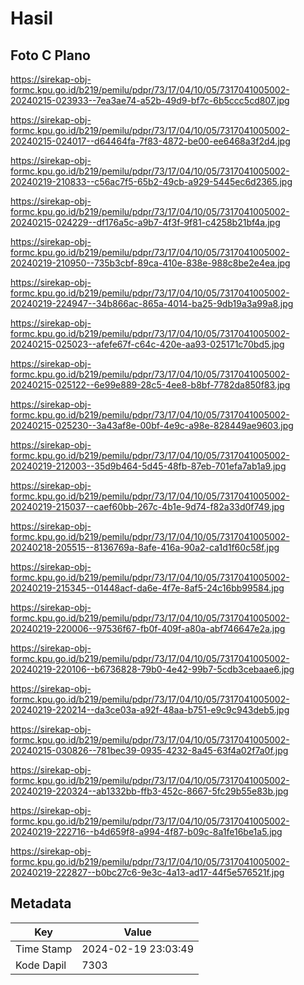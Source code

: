 # Hasil

## Foto C Plano

https://sirekap-obj-formc.kpu.go.id/b219/pemilu/pdpr/73/17/04/10/05/7317041005002-20240215-023933--7ea3ae74-a52b-49d9-bf7c-6b5ccc5cd807.jpg

https://sirekap-obj-formc.kpu.go.id/b219/pemilu/pdpr/73/17/04/10/05/7317041005002-20240215-024017--d64464fa-7f83-4872-be00-ee6468a3f2d4.jpg

https://sirekap-obj-formc.kpu.go.id/b219/pemilu/pdpr/73/17/04/10/05/7317041005002-20240219-210833--c56ac7f5-65b2-49cb-a929-5445ec6d2365.jpg

https://sirekap-obj-formc.kpu.go.id/b219/pemilu/pdpr/73/17/04/10/05/7317041005002-20240215-024229--df176a5c-a9b7-4f3f-9f81-c4258b21bf4a.jpg

https://sirekap-obj-formc.kpu.go.id/b219/pemilu/pdpr/73/17/04/10/05/7317041005002-20240219-210950--735b3cbf-89ca-410e-838e-988c8be2e4ea.jpg

https://sirekap-obj-formc.kpu.go.id/b219/pemilu/pdpr/73/17/04/10/05/7317041005002-20240219-224947--34b866ac-865a-4014-ba25-9db19a3a99a8.jpg

https://sirekap-obj-formc.kpu.go.id/b219/pemilu/pdpr/73/17/04/10/05/7317041005002-20240215-025023--afefe67f-c64c-420e-aa93-025171c70bd5.jpg

https://sirekap-obj-formc.kpu.go.id/b219/pemilu/pdpr/73/17/04/10/05/7317041005002-20240215-025122--6e99e889-28c5-4ee8-b8bf-7782da850f83.jpg

https://sirekap-obj-formc.kpu.go.id/b219/pemilu/pdpr/73/17/04/10/05/7317041005002-20240215-025230--3a43af8e-00bf-4e9c-a98e-828449ae9603.jpg

https://sirekap-obj-formc.kpu.go.id/b219/pemilu/pdpr/73/17/04/10/05/7317041005002-20240219-212003--35d9b464-5d45-48fb-87eb-701efa7ab1a9.jpg

https://sirekap-obj-formc.kpu.go.id/b219/pemilu/pdpr/73/17/04/10/05/7317041005002-20240219-215037--caef60bb-267c-4b1e-9d74-f82a33d0f749.jpg

https://sirekap-obj-formc.kpu.go.id/b219/pemilu/pdpr/73/17/04/10/05/7317041005002-20240218-205515--8136769a-8afe-416a-90a2-ca1d1f60c58f.jpg

https://sirekap-obj-formc.kpu.go.id/b219/pemilu/pdpr/73/17/04/10/05/7317041005002-20240219-215345--01448acf-da6e-4f7e-8af5-24c16bb99584.jpg

https://sirekap-obj-formc.kpu.go.id/b219/pemilu/pdpr/73/17/04/10/05/7317041005002-20240219-220006--97536f67-fb0f-409f-a80a-abf746647e2a.jpg

https://sirekap-obj-formc.kpu.go.id/b219/pemilu/pdpr/73/17/04/10/05/7317041005002-20240219-220106--b6736828-79b0-4e42-99b7-5cdb3cebaae6.jpg

https://sirekap-obj-formc.kpu.go.id/b219/pemilu/pdpr/73/17/04/10/05/7317041005002-20240219-220214--da3ce03a-a92f-48aa-b751-e9c9c943deb5.jpg

https://sirekap-obj-formc.kpu.go.id/b219/pemilu/pdpr/73/17/04/10/05/7317041005002-20240215-030826--781bec39-0935-4232-8a45-63f4a02f7a0f.jpg

https://sirekap-obj-formc.kpu.go.id/b219/pemilu/pdpr/73/17/04/10/05/7317041005002-20240219-220324--ab1332bb-ffb3-452c-8667-5fc29b55e83b.jpg

https://sirekap-obj-formc.kpu.go.id/b219/pemilu/pdpr/73/17/04/10/05/7317041005002-20240219-222716--b4d659f8-a994-4f87-b09c-8a1fe16be1a5.jpg

https://sirekap-obj-formc.kpu.go.id/b219/pemilu/pdpr/73/17/04/10/05/7317041005002-20240219-222827--b0bc27c6-9e3c-4a13-ad17-44f5e576521f.jpg


## Metadata

| Key        | Value               |
| ---------- | ------------------- |
| Time Stamp | 2024-02-19 23:03:49 |
| Kode Dapil | 7303                |



